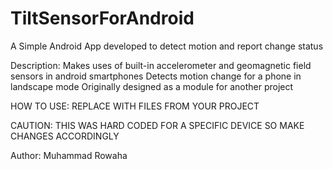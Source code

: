 # TiltSensorForAndroid
A Simple Android App developed to detect motion and report change status

Description:
  Makes uses of built-in accelerometer and geomagnetic field sensors in android smartphones
  Detects motion change for a phone in landscape mode
  Originally designed as a module for another project
  
  HOW TO USE:
  REPLACE WITH FILES FROM YOUR PROJECT
  
  CAUTION:
  THIS WAS HARD CODED FOR A SPECIFIC DEVICE SO MAKE CHANGES ACCORDINGLY
  
  Author: Muhammad Rowaha
